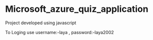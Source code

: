 # Microsoft_azure_quiz_application
Project developed using javascript 

To Loging use username:-laya , password:-laya2002
